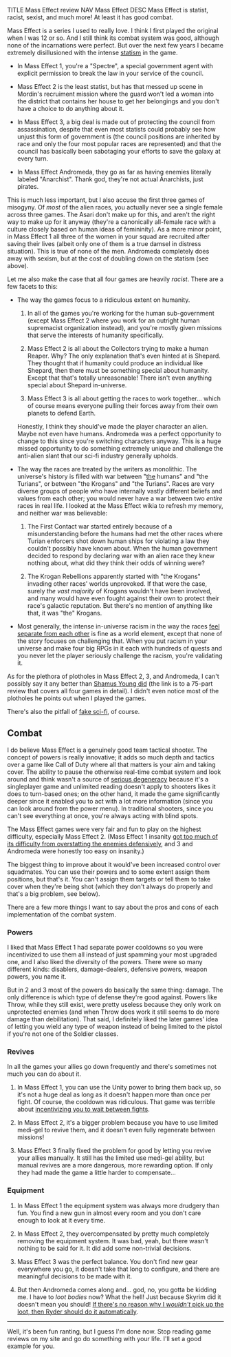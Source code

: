 TITLE Mass Effect review
NAV Mass Effect
DESC Mass Effect is statist, racist, sexist, and much more! At least it has good combat.

Mass Effect is a series I used to really love. I think I first played the original when I was 12 or so. And I still think its combat system was good, although none of the incarnations were perfect. But over the next few years I became extremely disillusioned with the intense [statism](/protagonism/anarchism) in the game.

* In Mass Effect 1, you're a "Spectre", a special government agent with explicit permission to break the law in your service of the council.

* Mass Effect 2 is the least statist, but has that messed up scene in Mordin's recruiment mission where the guard won't led a woman into the district that contains her house to get her belongings and you don't have a choice to do anything about it.

* In Mass Effect 3, a big deal is made out of protecting the council from assassination, despite that even most statists could probably see how unjust this form of government is (the council positions are inherited by race and only the four most popular races are represented) and that the council has basically been sabotaging your efforts to save the galaxy at every turn.

* In Mass Effect Andromeda, they go as far as having enemies literally labeled "Anarchist". Thank god, they're not actual Anarchists, just pirates.

This is much less important, but I also accuse the first three games of misogyny. Of *most* of the alien races, you actually never see a single female across three games. The Asari don't make up for this, and aren't the right way to make up for it anyway (they're a canonically all-female race with a culture closely based on human ideas of femininity). As a more minor point, in Mass Effect 1 all three of the women in your squad are recruited after saving their lives (albeit only one of them is a true damsel in distress situation). This is true of none of the men. Andromeda completely does away with sexism, but at the cost of doubling down on the statism (see above).

Let me also make the case that all four games are heavily *racist*. There are a few facets to this:

* The way the games focus to a ridiculous extent on humanity.

	1. In all of the games you're working for the human sub-government (except Mass Effect 2 where you work for an outright human supremacist organization instead), and you're mostly given missions that serve the interests of humanity specifically.

	2. Mass Effect 2 is all about the Collectors trying to make a human Reaper. Why? The only explanation that's even hinted at is Shepard. They thought that if humanity could produce an individual like Shepard, then there must be something special about humanity. Except that that's totally unreasonable! There isn't even anything special about Shepard in-universe.

	3. Mass Effect 3 is all about getting the races to work together... which of course means everyone pulling their forces away from their own planets to defend Earth.

	Honestly, I think they should've made the player character an alien. Maybe not even have humans. Andromeda was a perfect opportunity to change to this since you're switching characters anyway. This is a huge missed opportunity to do something extremely unique and challenge the anti-alien slant that our sci-fi industry generally upholds.

* The way the races are treated by the writers as monolithic. The universe's history is filled with war between "[the](/argument/connotations) humans" and "the Turians", or between "the Krogans" and "the Turians". Races are very diverse groups of people who have internally vastly different beliefs and values from each other; you would never have a war between two *entire* races in real life. I looked at the Mass Effect wikia to refresh my memory, and neither war was believable:

	1. The First Contact war started entirely because of a misunderstanding before the humans had met the other races where Turian enforcers shot down human ships for violating a law they couldn't possibly have known about. When the human government decided to respond by declaring war with an alien race they knew nothing about, what did they think their odds of winning were?

	2. The Krogan Rebellions apparently started with "the Krogans" invading other races' worlds unprovoked. If that were the case, surely *the vast majority* of Krogans wouldn't have been involved, and many would have even fought against their own to protect their race's galactic reputation. But there's no mention of anything like that, it was "the" Krogans.

* Most generally, the intense in-universe racism in the way the races [feel separate from each other](/protagonism/group_identity) is fine as a world element, except that none of the story focuses on challenging that. When you put racism in your universe and make four big RPGs in it each with hundreds of quests and you never let the player seriously challenge the racism, you're validating it.

As for the plethora of plotholes in Mass Effect 2, 3, and Andromeda, I can't possibly say it any better than [Shamus Young did](https://www.shamusyoung.com/twentysidedtale/?p=27792) (the link is to a 75-part review that covers all four games in detail). I didn't even notice most of the plotholes he points out when I played the games.

There's also the pitfall of [fake sci-fi](/fiction/fake_sci-fi), of course.

## Combat

I do believe Mass Effect is a genuinely good team tactical shooter. The concept of powers is really innovative; it adds so much depth and tactics over a game like Call of Duty where all that matters is your aim and taking cover. The ability to pause the otherwise real-time combat system and look around and think wasn't a source of [serious degeneracy](/game_design/turn_timers) because it's a singleplayer game and unlimited reading doesn't apply to shooters likes it does to turn-based ones; on the other hand, it made the game significantly deeper since it enabled you to act with a lot more information (since you can look around from the power menu). In traditional shooters, since you can't see everything at once, you're always acting with blind spots.

The Mass Effect games were very fair and fun to play on the highest difficulty, especially Mass Effect 2. (Mass Effect 1 insanity [got too much of its difficulty from overstatting the enemies defensively](/game_design/cheap_difficulty), and 3 and Andromeda were honestly too easy on insanity.)

The biggest thing to improve about it would've been increased control over squadmates. You can use their powers and to some extent assign them positions, but that's it. You can't assign them targets or tell them to take cover when they're being shot (which they don't always do properly and that's a big problem, see below).

There are a few more things I want to say about the pros and cons of each implementation of the combat system.

### Powers

I liked that Mass Effect 1 had separate power cooldowns so you were incentivized to use them all instead of just spamming your most upgraded one, and I also liked the diversity of the powers. There were so many different kinds: disablers, damage-dealers, defensive powers, weapon powers, you name it.

But in 2 and 3 most of the powers do basically the same thing: damage. The only difference is which type of defense they're good against. Powers like Throw, while they still exist, were pretty useless because they only work on unprotected enemies (and when Throw does work it still seems to do more damage than debilitation). That said, I definitely liked the later games' idea of letting you wield any type of weapon instead of being limited to the pistol if you're not one of the Soldier classes.

### Revives

In all the games your allies go down frequently and there's sometimes not much you can do about it.

1. In Mass Effect 1, you can use the Unity power to bring them back up, so it's not a huge deal as long as it doesn't happen more than once per fight. Of course, the cooldown was ridiculous. That game was terrible about [incentivizing you to wait between fights](/game_design/healing).

2. In Mass Effect 2, it's a bigger problem because you have to use limited medi-gel to revive them, and it doesn't even fully regenerate between missions!

3. Mass Effect 3 finally fixed the problem for good by letting you revive your allies manually. It still has the limited use medi-gel ability, but manual revives are a more dangerous, more rewarding option. If only they had made the game a little harder to compensate...

### Equipment

1. In Mass Effect 1 the equipment system was always more drudgery than fun. You find a new gun in almost every room and you don't care enough to look at it every time.

2. In Mass Effect 2, they overcompensated by pretty much completely removing the equipment system. It was bad, yeah, but there wasn't nothing to be said for it. It did add some non-trivial decisions.

3. Mass Effect 3 was the perfect balance. You don't find new gear everywhere you go, it doesn't take that long to configure, and there are meaningful decisions to be made with it.

4. But then Andromeda comes along and... god, no, you gotta be kidding me. I have to *loot bodies* now? What the hell! Just because Skyrim did it doesn't mean you should! [If there's no reason why I *wouldn't* pick up the loot, then Ryder should do it automatically](/game_design/forking_interests).

---

Well, it's been fun ranting, but I guess I'm done now. Stop reading game reviews on my site and go do something with your life. I'll set a good example for you.
